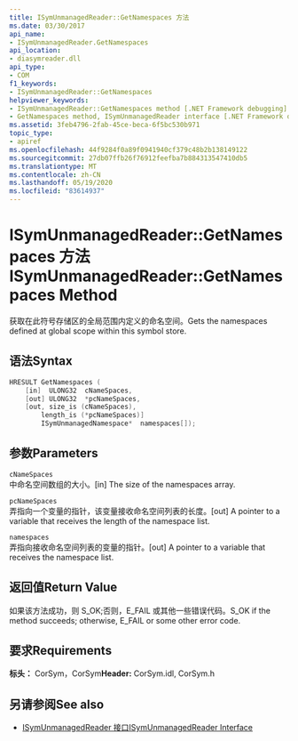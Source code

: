 ```yaml
---
title: ISymUnmanagedReader::GetNamespaces 方法
ms.date: 03/30/2017
api_name:
- ISymUnmanagedReader.GetNamespaces
api_location:
- diasymreader.dll
api_type:
- COM
f1_keywords:
- ISymUnmanagedReader::GetNamespaces
helpviewer_keywords:
- ISymUnmanagedReader::GetNamespaces method [.NET Framework debugging]
- GetNamespaces method, ISymUnmanagedReader interface [.NET Framework debugging]
ms.assetid: 3feb4796-2fab-45ce-beca-6f5bc530b971
topic_type:
- apiref
ms.openlocfilehash: 44f9284f0a89f0941940cf379c48b2b138149122
ms.sourcegitcommit: 27db07ffb26f76912feefba7b884313547410db5
ms.translationtype: MT
ms.contentlocale: zh-CN
ms.lasthandoff: 05/19/2020
ms.locfileid: "83614937"
---
```

# <a name="isymunmanagedreadergetnamespaces-method"></a><span data-ttu-id="1dfbb-102">ISymUnmanagedReader::GetNamespaces 方法</span><span class="sxs-lookup"><span data-stu-id="1dfbb-102">ISymUnmanagedReader::GetNamespaces Method</span></span>
<span data-ttu-id="1dfbb-103">获取在此符号存储区的全局范围内定义的命名空间。</span><span class="sxs-lookup"><span data-stu-id="1dfbb-103">Gets the namespaces defined at global scope within this symbol store.</span></span>  
  
## <a name="syntax"></a><span data-ttu-id="1dfbb-104">语法</span><span class="sxs-lookup"><span data-stu-id="1dfbb-104">Syntax</span></span>  
  
```cpp  
HRESULT GetNamespaces (  
    [in]  ULONG32  cNameSpaces,  
    [out] ULONG32  *pcNameSpaces,  
    [out, size_is (cNameSpaces),  
        length_is (*pcNameSpaces)]  
        ISymUnmanagedNamespace*  namespaces[]);  
```  
  
## <a name="parameters"></a><span data-ttu-id="1dfbb-105">参数</span><span class="sxs-lookup"><span data-stu-id="1dfbb-105">Parameters</span></span>  
 `cNameSpaces`  
 <span data-ttu-id="1dfbb-106">中命名空间数组的大小。</span><span class="sxs-lookup"><span data-stu-id="1dfbb-106">[in] The size of the namespaces array.</span></span>  
  
 `pcNameSpaces`  
 <span data-ttu-id="1dfbb-107">弄指向一个变量的指针，该变量接收命名空间列表的长度。</span><span class="sxs-lookup"><span data-stu-id="1dfbb-107">[out] A pointer to a variable that receives the length of the namespace list.</span></span>  
  
 `namespaces`  
 <span data-ttu-id="1dfbb-108">弄指向接收命名空间列表的变量的指针。</span><span class="sxs-lookup"><span data-stu-id="1dfbb-108">[out] A pointer to a variable that receives the namespace list.</span></span>  
  
## <a name="return-value"></a><span data-ttu-id="1dfbb-109">返回值</span><span class="sxs-lookup"><span data-stu-id="1dfbb-109">Return Value</span></span>  
 <span data-ttu-id="1dfbb-110">如果该方法成功，则 S_OK;否则，E_FAIL 或其他一些错误代码。</span><span class="sxs-lookup"><span data-stu-id="1dfbb-110">S_OK if the method succeeds; otherwise, E_FAIL or some other error code.</span></span>  
  
## <a name="requirements"></a><span data-ttu-id="1dfbb-111">要求</span><span class="sxs-lookup"><span data-stu-id="1dfbb-111">Requirements</span></span>  
 <span data-ttu-id="1dfbb-112">**标头：** CorSym，CorSym</span><span class="sxs-lookup"><span data-stu-id="1dfbb-112">**Header:** CorSym.idl, CorSym.h</span></span>  
  
## <a name="see-also"></a><span data-ttu-id="1dfbb-113">另请参阅</span><span class="sxs-lookup"><span data-stu-id="1dfbb-113">See also</span></span>

- [<span data-ttu-id="1dfbb-114">ISymUnmanagedReader 接口</span><span class="sxs-lookup"><span data-stu-id="1dfbb-114">ISymUnmanagedReader Interface</span></span>](isymunmanagedreader-interface.md)
